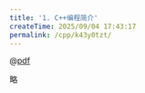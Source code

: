 ```yaml
---
title: '1. C++编程简介'
createTime: 2025/09/04 17:43:17
permalink: /cpp/k43y0tzt/
---
```



@[pdf](https://oss.ajohn.top/blog/pdf/oop1.pdf)


略
